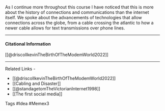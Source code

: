 As I continue more throughout this course I have noticed that this is more about the history of connections and communications than the internet itself. We spoke about the advancements of technologies that allow connections across the globe, from a cable crossing the atlantic to how a newer cable allows for text transmissions over phone lines.

----
#### Citational Information

[[@driscollkevinTheBirthOfTheModemWorld2022]]

--------
Related Links - 
- [[@driscollkevinTheBirthOfTheModemWorld2022]]
- [[Cabling and Disaster]]
- [[@standagetomTheVictorianInternet1998]]
- [[The first social media]]

Tags #Idea #Memex3